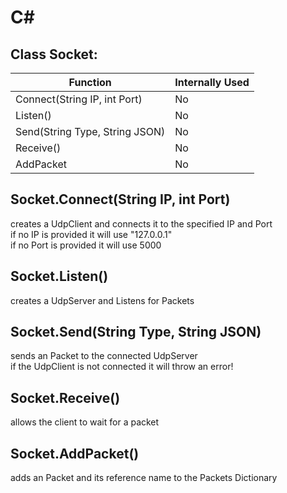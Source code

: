 # C#
## Class Socket:
| Function                       | Internally Used |
| ------------------------------ | --------------- |
| Connect(String IP, int Port)   | No              |
| Listen()                       | No              |
| Send(String Type, String JSON) | No              |
| Receive()                      | No              |
| AddPacket                      | No              |

## Socket.Connect(String IP, int Port)  
creates a UdpClient and connects it to the specified IP and Port  
if no IP is provided it will use "127.0.0.1"  
if no Port is provided it will use 5000  

## Socket.Listen()  
creates a UdpServer and Listens for Packets  

## Socket.Send(String Type, String JSON)  
sends an Packet to the connected UdpServer  
if the UdpClient is not connected it will throw an error!  

## Socket.Receive()  
allows the client to wait for a packet  

## Socket.AddPacket()  
adds an Packet and its reference name to the Packets Dictionary  
